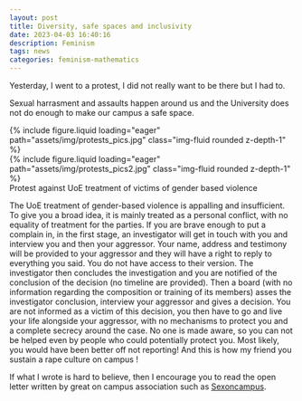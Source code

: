 ```yaml
---
layout: post
title: Diversity, safe spaces and inclusivity 
date: 2023-04-03 16:40:16
description: Feminism
tags: news
categories: feminism-mathematics 
---
```


Yesterday, I went to a protest, I did not really want to be there but I had to. 

Sexual harrasment and assaults happen around us and the University does not do enough to make our campus a safe space. 

<div class="row mt-3">
    <div class="col-sm mt-3 mt-md-0">
        {% include figure.liquid loading="eager" path="assets/img/protests_pics.jpg" class="img-fluid rounded z-depth-1" %}
    </div>
    <div class="col-sm mt-3 mt-md-0">
        {% include figure.liquid loading="eager" path="assets/img/protests_pics2.jpg" class="img-fluid rounded z-depth-1" %}
    </div>
</div>
<div class="caption">
Protest against UoE treatment of victims of gender based violence 
</div>

The UoE treatment of gender-based violence is appalling and insufficient. To give you a broad idea, it is mainly treated as a personal conflict, with no equality of treatment for the parties. If you are brave enough to put a complain in, in the first stage, an investigator will get in touch with you and interview you and then your aggressor. Your name, address and testimony will be provided to your aggressor and they will have a right to reply to everything you said. You do not have access to their version. The investigator then concludes the investigation and you are notified of the conclusion of the decision (no timeline are provided). Then a board (with no information regarding the composition or training of its members) asses the investigator conclusion, interview your aggressor and gives a decision. You are not informed as a victim of this decision, you then have to go and live your life alongside your aggressor, with no mechanisms to protect you and a complete secrecy around the case. No one is made aware, so you can not be helped even by people who could potentially protect you. Most likely, you would have been better off not reporting! And this is how my friend you sustain a rape culture on campus ! 

If what I wrote is hard to believe, then I encourage you to read the open letter written by great on campus association such as <a href="https://docs.google.com/document/d/1vj_XJvU_Bvt8qTbKaqb34_KgBYuxHgPIN_V9oBE620M/edit">Sexoncampus</a>. 


